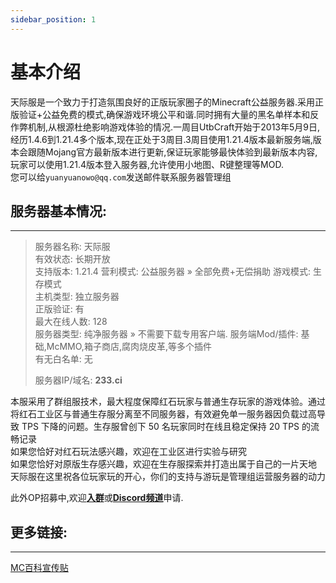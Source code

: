 ```yaml
---
sidebar_position: 1
---
```


# 基本介绍

天际服是一个致力于打造氛围良好的正版玩家圈子的Minecraft公益服务器.采用正版验证+公益免费的模式,确保游戏环境公平和谐.同时拥有大量的黑名单样本和反作弊机制,从根源杜绝影响游戏体验的情况.一周目UtbCraft开始于2013年5月9日,经历1.4.6到1.21.4多个版本,现在正处于3周目.3周目使用1.21.4版本最新服务端,版本会跟随Mojang官方最新版本进行更新,保证玩家能够最快体验到最新版本内容,玩家可以使用1.21.4版本登入服务器,允许使用小地图、R键整理等MOD.  
您可以给`yuanyuanowo@qq.com`发送邮件联系服务器管理组

## 服务器基本情况:  
----


>    服务器名称:	天际服  
>    有效状态:	长期开放  
>    支持版本:	1.21.4
>    营利模式:	公益服务器 » 全部免费+无偿捐助 
>    游戏模式:	生存模式  
>    主机类型:	独立服务器  
>    正版验证:	有  
>    最大在线人数:	128  
>    服务器类型:	纯净服务器 » 不需要下载专用客户端. 
>    服务端Mod/插件:	基础,McMMO,箱子商店,腐肉烧皮革,等多个插件  
>    有无白名单:	无  
>      
>    服务器IP/域名:	**233.ci**

本服采用了群组服技术，最大程度保障红石玩家与普通生存玩家的游戏体验。通过将红石工业区与普通生存服分离至不同服务器，有效避免单一服务器因负载过高导致 TPS 下降的问题。生存服曾创下 50 名玩家同时在线且稳定保持 20 TPS 的流畅记录  
如果您恰好对红石玩法感兴趣，欢迎在工业区进行实验与研究  
如果您恰好对原版生存感兴趣，欢迎在生存服探索并打造出属于自己的一片天地  
天际服在这里祝各位玩家玩的开心，你们的支持与游玩是管理组运营服务器的动力  
  
此外OP招募中,欢迎[**入群**](https://jq.qq.com/?_wv=1027&k=ZHIBqXTe)或[**Discord频道**](https://discord.gg/8xH2a3vbnH)申请.     
## 更多链接:
----  
[MC百科宣传贴](https://play.mcmod.cn/sv20186348.html)  




